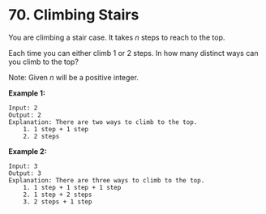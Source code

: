 # 70. Climbing Stairs

You are climbing a stair case. It takes *n* steps to reach to the top.

Each time you can either climb 1 or 2 steps. In how many distinct ways can you climb to the top?

Note: Given *n* will be a positive integer.

**Example 1:**

```()
Input: 2
Output: 2
Explanation: There are two ways to climb to the top.
    1. 1 step + 1 step
    2. 2 steps
```

**Example 2:**

```()
Input: 3
Output: 3
Explanation: There are three ways to climb to the top.
    1. 1 step + 1 step + 1 step
    2. 1 step + 2 steps
    3. 2 steps + 1 step
```
